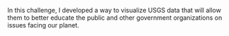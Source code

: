 In this challenge, I developed a way to visualize USGS data that will allow them to better 
educate the public and other government organizations on issues facing our planet.
